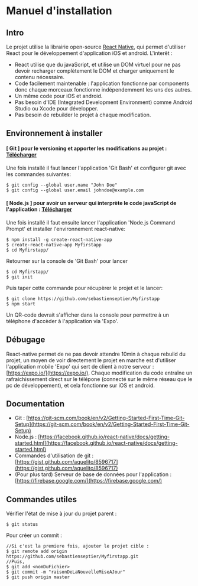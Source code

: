 # Manuel d'installation

## Intro ##

Le projet utilise la librairie open-source [React Native](https://facebook.github.io/react-native/), qui permet d'utiliser React pour le développement d'application iOS et android.
L'interêt :
* React utilise que du javaScript, et utilise un DOM virtuel pour ne pas devoir recharger complètement le DOM et charger uniquement le contenu nécessaire.
* Code facilement maintenable : l'application fonctionne par components donc chaque morceaux fonctionne indépendemment les uns des autres.
* Un même code pour iOS et android.
* Pas besoin d'IDE (Integrated Development Environment) comme Android Studio ou Xcode pour développer.
* Pas besoin de rebuilder le projet à chaque modification.

## Environnement à installer ##

#### [ Git ] pour le versioning et apporter les modifications au projet : [Télécharger](https://git-scm.com/) ####

Une fois installé il faut lancer l'application 'Git Bash' et configurer git avec les commandes suivantes:
```
$ git config --global user.name "John Doe"
$ git config --global user.email johndoe@example.com
```

#### [ Node.js ] pour avoir un serveur qui interprète le code javaScript de l'application : [Télécharger](https://nodejs.org/en/) ####
Une fois installé il faut ensuite lancer l'application 'Node.js Command Prompt' et installer l'environnement react-native:

```
$ npm install -g create-react-native-app
$ create-react-native-app Myfirstapp
$ cd Myfirstapp/
```
Retourner sur la console de 'Git Bash' pour lancer
```
$ cd Myfirstapp/
$ git init
```
Puis taper cette commande pour récupèrer le projet et le lancer:
```
$ git clone https://github.com/sebastienseptier/Myfirstapp
$ npm start
```
Un QR-code devrait s'afficher dans la console pour permettre à un téléphone d'accèder à l'application via 'Expo'. 

## Débugage ##

React-native permet de ne pas devoir attendre 10min à chaque rebuild du projet, un moyen de voir directement le projet en marche est d'utiliser l'application mobile 'Expo' qui sert de client à notre serveur : [https://expo.io/](https://expo.io/).
Chaque modification du code entraîne un rafraichissement direct sur le télépone (connecté sur le même réseau que le pc de développement), et cela fonctionne sur iOS et android.

## Documentation ##
* Git : [https://git-scm.com/book/en/v2/Getting-Started-First-Time-Git-Setup](https://git-scm.com/book/en/v2/Getting-Started-First-Time-Git-Setup)
* Node.js : [https://facebook.github.io/react-native/docs/getting-started.html](https://facebook.github.io/react-native/docs/getting-started.html)
* Commandes d'utilisation de git : [https://gist.github.com/aquelito/8596717](https://gist.github.com/aquelito/8596717)
* (Pour plus tard) Serveur de base de données pour l'application : [https://firebase.google.com/](https://firebase.google.com/)

## Commandes utiles ##
Vérifier l'état de mise à jour du projet parent :
```
$ git status
```
Pour créer un commit :
```
//Si c'est la premiere fois, ajouter le projet cible :
$ git remote add origin https://github.com/sebastienseptier/Myfirstapp.git
//Puis,
$ git add <nomDuFichier> 
$ git commit -m "raisonDeLaNouvelleMiseAJour"
$ git push origin master
```